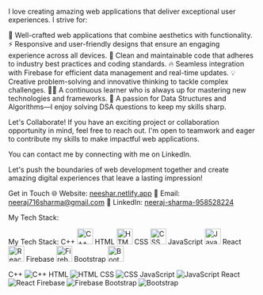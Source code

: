 


I love creating amazing web applications that deliver exceptional user experiences. I strive for:

🚀 Well-crafted web applications that combine aesthetics with functionality.
⚡ Responsive and user-friendly designs that ensure an engaging experience across all devices.
🌟 Clean and maintainable code that adheres to industry best practices and coding standards.
🔥 Seamless integration with Firebase for efficient data management and real-time updates.
💡 Creative problem-solving and innovative thinking to tackle complex challenges.
👨‍💻 A continuous learner who is always up for mastering new technologies and frameworks.
🧠 A passion for Data Structures and Algorithms—I enjoy solving DSA questions to keep my skills sharp.

Let's Collaborate!
If you have an exciting project or collaboration opportunity in mind, feel free to reach out. I'm open to teamwork and eager to contribute my skills to make impactful web applications.

You can contact me by connecting with me on LinkedIn.

Let's push the boundaries of web development together and create amazing digital experiences that leave a lasting impression!

Get in Touch
🌐 Website: [neeshar.netlify.app](https://neeshar.netlify.app/)
📧 Email: neeraj716sharma@gmail.com
💼 LinkedIn: [neeraj-sharma-958528224](https://www.linkedin.com/in/neeraj-sharma-958528224/)

My Tech Stack: 



My Tech Stack: 
C++ <img src="https://img.icons8.com/color/32/000000/c-plus-plus-logo.png" alt="C++ Icon" width="32" height="32">
HTML <img src="https://img.icons8.com/color/32/000000/html-5--v1.png" alt="HTML Icon" width="32" height="32">
CSS <img src="https://img.icons8.com/color/32/000000/css3.png" alt="CSS Icon" width="32" height="32">
JavaScript <img src="https://img.icons8.com/color/32/000000/javascript--v1.png" alt="JavaScript Icon" width="32" height="32">
React <img src="https://img.icons8.com/color/32/000000/react-native.png" alt="React Icon" width="32" height="32">
Firebase <img src="https://img.icons8.com/color/32/000000/firebase.png" alt="Firebase Icon" width="32" height="32">
Bootstrap <img src="https://img.icons8.com/color/32/000000/bootstrap.png" alt="Bootstrap Icon" width="32" height="32">











 C++ ![C++](https://img.icons8.com/color/16/000000/c-plus-plus-logo.png)
 HTML ![HTML](https://img.icons8.com/color/16/000000/html-5--v1.png)
 CSS ![CSS](https://img.icons8.com/color/16/000000/css3.png)
 JavaScript ![JavaScript](https://img.icons8.com/color/16/000000/javascript--v1.png)
 React ![React](https://img.icons8.com/color/16/000000/react-native.png)
 Firebase ![Firebase](https://img.icons8.com/color/16/000000/firebase.png)
    Bootstrap ![Bootstrap](https://img.icons8.com/color/16/000000/bootstrap.png)
